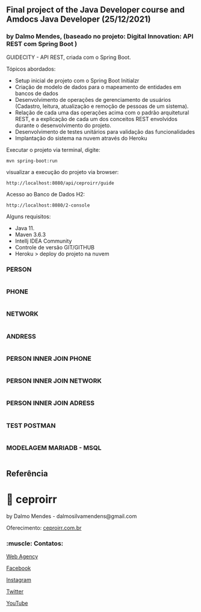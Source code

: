 <h2>Final project of the Java Developer course and Amdocs Java Developer (25/12/2021)</h2>
<h3>by Dalmo Mendes, (baseado no projeto: Digital Innovation: API REST com Spring Boot )</h3>

GUIDECITY - API REST, criada com o Spring Boot.

Tópicos abordados:

* Setup inicial de projeto com o Spring Boot Initialzr 
* Criação de modelo de dados para o mapeamento de entidades em bancos de dados
* Desenvolvimento de operações de gerenciamento de usuários (Cadastro, leitura, atualização e remoção de pessoas de um sistema).
* Relação de cada uma das operações acima com o padrão arquitetural REST, e a explicação de cada um dos conceitos REST envolvidos durante o desenvolvimento do projeto.
* Desenvolvimento de testes unitários para validação das funcionalidades
* Implantação do sistema na nuvem através do Heroku

Executar o projeto via terminal, digite:

```shell script
mvn spring-boot:run 
```

visualizar a execução do projeto via browser:

```
http://localhost:8080/api/ceproirr/guide
```

Acesso ao Banco de Dados H2:

```
http://localhost:8080/2-console
```

Alguns requisitos:

* Java 11.
* Maven 3.6.3
* Intellj IDEA Community
* Controle de versão GIT/GITHUB
* Heroku > deploy do projeto na nuvem

<h3>PERSON</h3>
<img src="" />

<h3>PHONE</h3>
<img src="" />

<h3>NETWORK</h3>
<img src="" />

<h3>ANDRESS</h3>
<img src="" />

<h3>PERSON INNER JOIN PHONE</h3>
<img src="" />

<h3>PERSON INNER JOIN NETWORK</h3>
<img src="" />

<h3>PERSON INNER JOIN ADRESS</h3>
<img src="" />

<h3>TEST POSTMAN</h3>
<img src="" />

<h3>MODELAGEM MARIADB - MSQL</h3>
<img src="" />

<h2>Referência</h2>
<p></p>

# :rocket: ceproirr 
<p>by Dalmo Mendes - dalmosilvamendens@gmail.com</p>
<p>Oferecimento: <a href="https://ceproirr.com.br" target="_blank">ceproirr.com.br</a></p>
<h3>:muscle: Contatos:</h3>

<p>   <a href="https://www.ceproirr.com.br/webagency/" target="_blank">Web Agency</a></p>
<p>   <a href="https://facebook.com/ceproir/" target="_blank">Facebook</a></p>
<p>   <a href="https://instagram.com/ceproirr/" target="_blank">Instagram</a></p>
<p>   <a href="https://twitter.com/ceproirr/" target="_blank">Twitter</a></p>
<p>   <a href="https://www.youtube.com/channel/UC9egIn_Xkg2KFD_55mi_r8w" target="_blank">YouTube</a></p>
